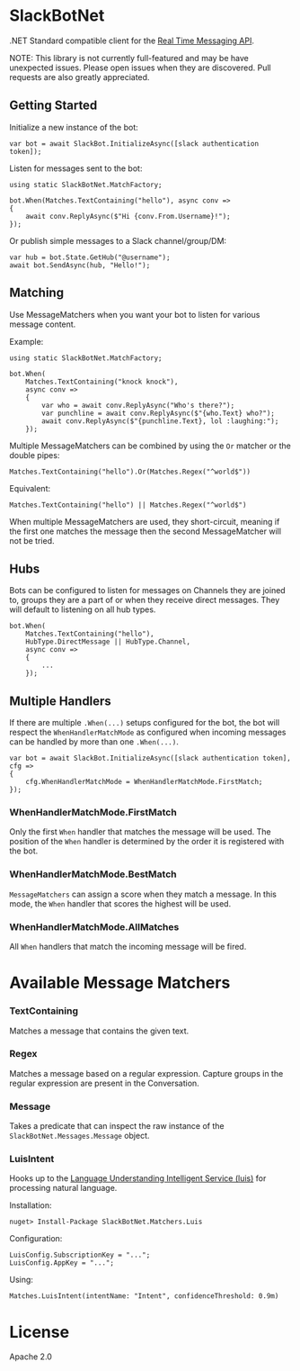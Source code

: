 # SlackBotNet

.NET Standard compatible client for the [Real Time Messaging API](https://api.slack.com/rtm).

NOTE: This library is not currently full-featured and may be have unexpected issues. Please open issues when they are discovered. Pull requests are also greatly appreciated.

## Getting Started

Initialize a new instance of the bot:

    var bot = await SlackBot.InitializeAsync([slack authentication token]);

Listen for messages sent to the bot:

    using static SlackBotNet.MatchFactory;

    bot.When(Matches.TextContaining("hello"), async conv =>
    {
        await conv.ReplyAsync($"Hi {conv.From.Username}!");
    });

Or publish simple messages to a Slack channel/group/DM:

    var hub = bot.State.GetHub("@username");
    await bot.SendAsync(hub, "Hello!");


## Matching

Use MessageMatchers when you want your bot to listen for various message content.

Example:
    
    using static SlackBotNet.MatchFactory;

    bot.When(
        Matches.TextContaining("knock knock"),
        async conv =>
        {
            var who = await conv.ReplyAsync("Who's there?");
            var punchline = await conv.ReplyAsync($"{who.Text} who?");
            await conv.ReplyAsync($"{punchline.Text}, lol :laughing:");
        });


Multiple MessageMatchers can be combined by using the `Or` matcher or the double pipes:

    Matches.TextContaining("hello").Or(Matches.Regex("^world$"))

Equivalent:

    Matches.TextContaining("hello") || Matches.Regex("^world$")

When multiple MessageMatchers are used, they short-circuit, meaning if the first one matches the message then the second MessageMatcher will not be tried.

## Hubs

Bots can be configured to listen for messages on Channels they are joined to, groups they are a part of or when they receive direct messages. They will default to listening on all hub types.

    bot.When(
        Matches.TextContaining("hello"), 
        HubType.DirectMessage || HubType.Channel, 
        async conv =>
        {
            ...
        });

## Multiple Handlers

If there are multiple `.When(...)` setups configured for the bot, the bot will respect the `WhenHandlerMatchMode` as configured when incoming messages can be handled by more than one `.When(...)`.

    var bot = await SlackBot.InitializeAsync([slack authentication token], cfg =>
    {
        cfg.WhenHandlerMatchMode = WhenHandlerMatchMode.FirstMatch;
    });

### WhenHandlerMatchMode.FirstMatch

Only the first `When` handler that matches the message will be used. The position of the `When` handler is determined by the order it is registered with the bot.

### WhenHandlerMatchMode.BestMatch

`MessageMatchers` can assign a score when they match a message. In this mode, the `When` handler that scores the highest will be used.

### WhenHandlerMatchMode.AllMatches

All `When` handlers that match the incoming message will be fired.

# Available Message Matchers

### TextContaining

Matches a message that contains the given text.

### Regex

Matches a message based on a regular expression. Capture groups in the regular expression are present in the Conversation.

### Message

Takes a predicate that can inspect the raw instance of the `SlackBotNet.Messages.Message` object.

### LuisIntent

Hooks up to the [Language Understanding Intelligent Service (luis)](https://www.luis.ai) for processing natural language.

Installation:

    nuget> Install-Package SlackBotNet.Matchers.Luis

Configuration:

    LuisConfig.SubscriptionKey = "...";
    LuisConfig.AppKey = "...";

Using:

    Matches.LuisIntent(intentName: "Intent", confidenceThreshold: 0.9m)

# License

Apache 2.0